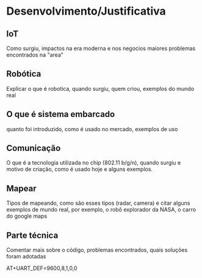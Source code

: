 # Desenvolvimento/Justificativa
## IoT
Como surgiu, impactos na era moderna e nos negocios
maiores problemas encontrados na "area"
	
## Robótica
Explicar o que é robotica, quando surgiu, quem criou, exemplos do mundo real

## O que é sistema embarcado 
quanto foi introduzido, como é usado no mercado, exemplos de uso

## Comunicação
O que é a tecnologia utilizada no chip (802.11 b/g/n), quando surgiu e motivo de criação,
como é usado hoje e alguns exemplos.

## Mapear
Tipos de mapeando, como são esses tipos (radar, camera) e citar 
alguns exemplos de mundo real, por exemplo, o robô explorador da NASA,
o carro do google maps

## Parte técnica

Comentar mais sobre o código, problemas encontrados,
quais soluções foram adotadas


AT+UART_DEF=9600,8,1,0,0
